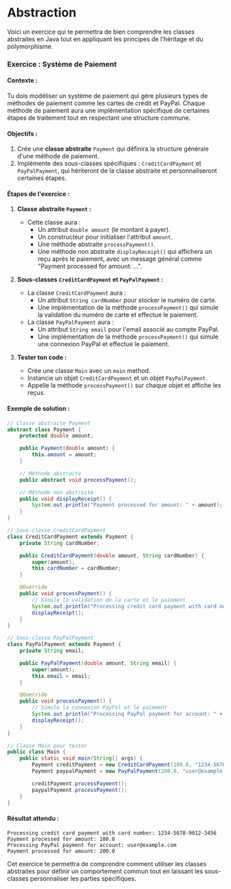 # Abstraction

Voici un exercice qui te permettra de bien comprendre les classes abstraites en Java tout en appliquant les principes de l'héritage et du polymorphisme.

### Exercice : Système de Paiement

#### Contexte :
Tu dois modéliser un système de paiement qui gère plusieurs types de méthodes de paiement comme les cartes de crédit et PayPal. Chaque méthode de paiement aura une implémentation spécifique de certaines étapes de traitement tout en respectant une structure commune.

#### Objectifs :
1. Crée une **classe abstraite** `Payment` qui définira la structure générale d'une méthode de paiement.
2. Implémente des sous-classes spécifiques : `CreditCardPayment` et `PayPalPayment`, qui hériteront de la classe abstraite et personnaliseront certaines étapes.

#### Étapes de l'exercice :

1. **Classe abstraite `Payment` :**
    - Cette classe aura :
      - Un attribut `double amount` (le montant à payer).
      - Un constructeur pour initialiser l'attribut `amount`.
      - Une méthode abstraite `processPayment()`.
      - Une méthode non abstraite `displayReceipt()` qui affichera un reçu après le paiement, avec un message général comme "Payment processed for amount: ...".

2. **Sous-classes `CreditCardPayment` et `PayPalPayment` :**
    - La classe `CreditCardPayment` aura :
      - Un attribut `String cardNumber` pour stocker le numéro de carte.
      - Une implémentation de la méthode `processPayment()` qui simule la validation du numéro de carte et effectue le paiement.
    - La classe `PayPalPayment` aura :
      - Un attribut `String email` pour l'email associé au compte PayPal.
      - Une implémentation de la méthode `processPayment()` qui simule une connexion PayPal et effectue le paiement.

3. **Tester ton code :**
   - Crée une classe `Main` avec un `main` method.
   - Instancie un objet `CreditCardPayment` et un objet `PayPalPayment`.
   - Appelle la méthode `processPayment()` sur chaque objet et affiche les reçus.

#### Exemple de solution :

```java
// Classe abstraite Payment
abstract class Payment {
    protected double amount;

    public Payment(double amount) {
        this.amount = amount;
    }

    // Méthode abstraite
    public abstract void processPayment();

    // Méthode non abstraite
    public void displayReceipt() {
        System.out.println("Payment processed for amount: " + amount);
    }
}

// Sous-classe CreditCardPayment
class CreditCardPayment extends Payment {
    private String cardNumber;

    public CreditCardPayment(double amount, String cardNumber) {
        super(amount);
        this.cardNumber = cardNumber;
    }

    @Override
    public void processPayment() {
        // Simule la validation de la carte et le paiement
        System.out.println("Processing credit card payment with card number: " + cardNumber);
        displayReceipt();
    }
}

// Sous-classe PayPalPayment
class PayPalPayment extends Payment {
    private String email;

    public PayPalPayment(double amount, String email) {
        super(amount);
        this.email = email;
    }

    @Override
    public void processPayment() {
        // Simule la connexion PayPal et le paiement
        System.out.println("Processing PayPal payment for account: " + email);
        displayReceipt();
    }
}

// Classe Main pour tester
public class Main {
    public static void main(String[] args) {
        Payment creditPayment = new CreditCardPayment(100.0, "1234-5678-9012-3456");
        Payment paypalPayment = new PayPalPayment(200.0, "user@example.com");

        creditPayment.processPayment();
        paypalPayment.processPayment();
    }
}
```

#### Résultat attendu :
```
Processing credit card payment with card number: 1234-5678-9012-3456
Payment processed for amount: 100.0
Processing PayPal payment for account: user@example.com
Payment processed for amount: 200.0
```

Cet exercice te permettra de comprendre comment utiliser les classes abstraites pour définir un comportement commun tout en laissant les sous-classes personnaliser les parties spécifiques.
